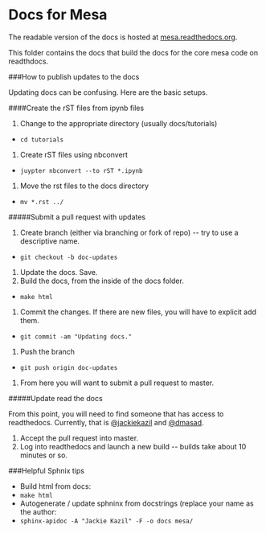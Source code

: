 Docs for Mesa
=============

The readable version of the docs is hosted at [mesa.readthedocs.org](http://mesa.readthedocs.org/).

This folder contains the docs that build the docs for the core mesa code on readthdocs.

###How to publish updates to the docs

Updating docs can be confusing. Here are the basic setups.

####Create the rST files from ipynb files
1. Change to the appropriate directory (usually docs/tutorials)
  * ```cd tutorials```
1. Create rST files using nbconvert
  * ```juypter nbconvert --to rST *.ipynb```
1. Move the rst files to the docs directory
  * ```mv *.rst ../```

#####Submit a pull request with updates
1. Create branch (either via branching or fork of repo) -- try to use a descriptive name.
 * ```git checkout -b doc-updates```
1. Update the docs. Save.
1. Build the docs, from the inside of the docs folder.
 * ```make html```
1. Commit the changes. If there are new files, you will have to explicit add them.
 * ```git commit -am "Updating docs."```
1. Push the branch
 * ```git push origin doc-updates```
1. From here you will want to submit a pull request to master.

#####Update read the docs

From this point, you will need to find someone that has access to readthedocs. Currently, that is [@jackiekazil](https://github.com/jackiekazil) and [@dmasad](https://github.com/dmasad).

1. Accept the pull request into master.
1. Log into readthedocs and launch a new build -- builds take about 10 minutes or so.

###Helpful Sphnix tips
* Build html from docs:
 * ```make html```
* Autogenerate / update sphninx from docstrings (replace your name as the author:
 * ```sphinx-apidoc -A "Jackie Kazil" -F -o docs mesa/```






